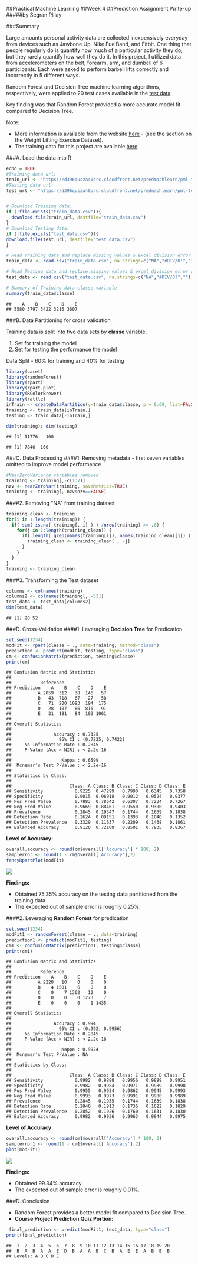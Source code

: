 ##Practical Machine Learning
##Week 4 
##Prediction Assignment Write-up
#####by Segran Pillay

###Summary

Large amounts personal activity data are collected inexpensively everyday from devices such as Jawbone Up, Nike FuelBand, and Fitbit. One thing that people regularly do is quantify how much of a particular activity they do, but they rarely quantify how well they do it. In this project, I utilized data from accelerometers on the belt, forearm, arm, and dumbell of 6 participants. Each were asked to perform barbell lifts correctly and incorrectly in 5 different ways. 

Random Forest and Decision Tree machine learning algorithms, respectively, were applied to 20 test cases available in the [test data](https://d396qusza40orc.cloudfront.net/predmachlearn/pml-testing.csv).

Key finding was that Random Forest provided a more accurate model fit compared to Decision Tree.


Note: 
- More information is available from the website [here](http://groupware.les.inf.puc-rio.br/har) - (see the section on the Weight Lifting Exercise Dataset).
- The training data for this project are available [here](https://d396qusza40orc.cloudfront.net/predmachlearn/pml-training.csv)




###A. Load the data into R


```r
echo = TRUE
#Training data url:
train_url <- "https://d396qusza40orc.cloudfront.net/predmachlearn/pml-training.csv"
#Testing data url:
test_url <- "https://d396qusza40orc.cloudfront.net/predmachlearn/pml-testing.csv"


# Download Training data:
if (!file.exists("train_data.csv")){
  download.file(train_url, destfile="train_data.csv")
}
# Download Testing data:
if (!file.exists("test_data.csv")){
download.file(test_url, destfile="test_data.csv")
}

# Read Training data and replace missing values & excel division error strings #DIV/0! with 'NA'
train_data <- read.csv("train_data.csv", na.strings=c("NA","#DIV/0!",""), header=TRUE)

# Read Testing data and replace missing values & excel division error strings #DIV/0! with 'NA'
test_data <- read.csv("test_data.csv", na.strings=c("NA","#DIV/0!",""), header=TRUE)

# Summary of Training data classe variable
summary(train_data$classe)
```

```
##    A    B    C    D    E 
## 5580 3797 3422 3216 3607
```


###B. Data Partitioning for cross validation

Training data is split into two data sets by **classe** variable. 
1. Set for training the model 
2. Set for testing the performance the model

Data Split -  60% for training and 40% for testing


```r
library(caret)
library(randomForest)
library(rpart)
library(rpart.plot)
library(RColorBrewer)
library(rattle)
inTrain <- createDataPartition(y=train_data$classe, p = 0.60, list=FALSE)
training <- train_data[inTrain,]
testing <- train_data[-inTrain,]

dim(training); dim(testing)
```

```
## [1] 11776   160
```

```
## [1] 7846  160
```

###C. Data Processing
####1. Removing metadata - first seven variables omitted to improve model performance


```r
#NearZeroVariance variables removed
training <- training[,-c(1:7)]
nzv <- nearZeroVar(training, saveMetrics=TRUE)
training <- training[, nzv$nzv==FALSE]
```

####2. Removing "NA" from training dataset

```r
training_clean <- training
for(i in 1:length(training)) {
  if( sum( is.na( training[, i] ) ) /nrow(training) >= .6) {
    for(j in 1:length(training_clean)) {
      if( length( grep(names(training[i]), names(training_clean)[j]) ) == 1)  {
        training_clean <- training_clean[ , -j]
      }   
    } 
  }
}
training <- training_clean
```

####3. Transforming the Test dataset


```r
columns <- colnames(training)
columns2 <- colnames(training[, -53])
test_data <- test_data[columns2]
dim(test_data)
```

```
## [1] 20 52
```

###D. Cross-Validation
####1. Leveraging **Decision Tree** for Predication

```r
set.seed(1234)
modFit <- rpart(classe ~ ., data=training, method="class")
prediction <- predict(modFit, testing, type="class")
cm <- confusionMatrix(prediction, testing$classe)
print(cm)
```

```
## Confusion Matrix and Statistics
## 
##           Reference
## Prediction    A    B    C    D    E
##          A 2059  312   38  146   57
##          B   43  718   67   27   58
##          C   71  200 1093  194  175
##          D   28  107   86  816   91
##          E   31  181   84  103 1061
## 
## Overall Statistics
##                                           
##                Accuracy : 0.7325          
##                  95% CI : (0.7225, 0.7422)
##     No Information Rate : 0.2845          
##     P-Value [Acc > NIR] : < 2.2e-16       
##                                           
##                   Kappa : 0.6599          
##  Mcnemar's Test P-Value : < 2.2e-16       
## 
## Statistics by Class:
## 
##                      Class: A Class: B Class: C Class: D Class: E
## Sensitivity            0.9225  0.47299   0.7990   0.6345   0.7358
## Specificity            0.9015  0.96918   0.9012   0.9524   0.9377
## Pos Pred Value         0.7883  0.78642   0.6307   0.7234   0.7267
## Neg Pred Value         0.9669  0.88461   0.9550   0.9300   0.9403
## Prevalence             0.2845  0.19347   0.1744   0.1639   0.1838
## Detection Rate         0.2624  0.09151   0.1393   0.1040   0.1352
## Detection Prevalence   0.3329  0.11637   0.2209   0.1438   0.1861
## Balanced Accuracy      0.9120  0.72109   0.8501   0.7935   0.8367
```

**Level of Accuracy:**

```r
overall.accuracy <- round(cm$overall['Accuracy'] * 100, 2)
samplerror <- round(1 - cm$overall['Accuracy'],2)
fancyRpartPlot(modFit)
```

![](Practical_Machine_Learning_Prediction_Assignment_Writeup_files/figure-html/unnamed-chunk-7-1.png)<!-- -->

**Findings:**

 - Obtained 75.35% accuracy on the testing data partitioned from the training
 data
 - The expected out of sample error is roughly 0.25%.
 
 
 

####2. Leveraging **Random Forest** for predication

```r
set.seed(1234)
modFit1 <- randomForest(classe ~ ., data=training)
prediction1 <- predict(modFit1, testing)
cm1 <- confusionMatrix(prediction1, testing$classe)
print(cm1)
```

```
## Confusion Matrix and Statistics
## 
##           Reference
## Prediction    A    B    C    D    E
##          A 2228   10    0    0    0
##          B    4 1501    6    0    0
##          C    0    7 1362   12    0
##          D    0    0    0 1273    7
##          E    0    0    0    1 1435
## 
## Overall Statistics
##                                          
##                Accuracy : 0.994          
##                  95% CI : (0.992, 0.9956)
##     No Information Rate : 0.2845         
##     P-Value [Acc > NIR] : < 2.2e-16      
##                                          
##                   Kappa : 0.9924         
##  Mcnemar's Test P-Value : NA             
## 
## Statistics by Class:
## 
##                      Class: A Class: B Class: C Class: D Class: E
## Sensitivity            0.9982   0.9888   0.9956   0.9899   0.9951
## Specificity            0.9982   0.9984   0.9971   0.9989   0.9998
## Pos Pred Value         0.9955   0.9934   0.9862   0.9945   0.9993
## Neg Pred Value         0.9993   0.9973   0.9991   0.9980   0.9989
## Prevalence             0.2845   0.1935   0.1744   0.1639   0.1838
## Detection Rate         0.2840   0.1913   0.1736   0.1622   0.1829
## Detection Prevalence   0.2852   0.1926   0.1760   0.1631   0.1830
## Balanced Accuracy      0.9982   0.9936   0.9963   0.9944   0.9975
```

**Level of Accuracy:**

```r
overall.accuracy <- round(cm1$overall['Accuracy'] * 100, 2)
samplerror1 <- round(1 - cm1$overall['Accuracy'],2)
plot(modFit1)
```

![](Practical_Machine_Learning_Prediction_Assignment_Writeup_files/figure-html/unnamed-chunk-9-1.png)<!-- -->

**Findings:**
 - Obtained 99.34% accuracy 
 - The expected out of sample error is roughly 0.01%.
 
 
###D. Conclusion
 - Random Forest provides a better model fit compared to Decision Tree.
 - **Course Project Prediction Quiz Portion:**
 
 

```r
 final_prediction <- predict(modFit1, test_data, type="class")
print(final_prediction)
```

```
##  1  2  3  4  5  6  7  8  9 10 11 12 13 14 15 16 17 18 19 20 
##  B  A  B  A  A  E  D  B  A  A  B  C  B  A  E  E  A  B  B  B 
## Levels: A B C D E
```
